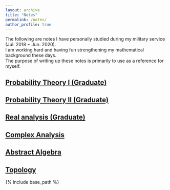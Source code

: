 ```yaml
---
layout: archive
title: "Notes"
permalink: /notes/
author_profile: true
---
```


The following are notes I have personally studied during my military service (Jul. 2018 ~ Jun. 2020).  
I am working hard and having fun strengthening my mathematical background these days.    
The purpose of writing up these notes is primarily to use as a reference for myself.   



[Probability Theory Ⅰ (Graduate)](https://austinyi.github.io/notes/2019-06-20-probability1)
-------------------------------------------------------------------------  

[Probability Theory Ⅱ (Graduate)](https://austinyi.github.io/notes/2019-12-15-probability2)  
-------------------------------------------------------------------------  

[Real analysis (Graduate)](https://austinyi.github.io/notes/2018-10-03-realanalysis)  
-------------------------------------------------------------------------  

[Complex Analysis](https://austinyi.github.io/notes/2018-12-14-complexanalysis)  
-------------------------------------------------------------------------  

[Abstract Algebra](https://austinyi.github.io/notes/2019-03-23-abstractalgebra)  
-------------------------------------------------------------------------  

[Topology](https://austinyi.github.io/notes/2019-12-31-topology)  
-------------------------------------------------------------------------  

{% include base_path %}

<!--
{% for post in site.publications reversed %}
  {% include archive-single.html %}
{% endfor %}
-->
